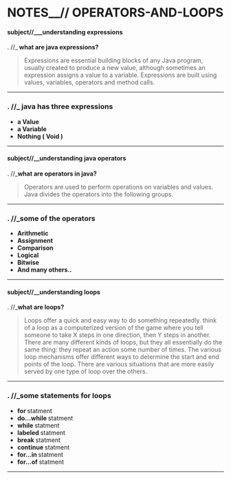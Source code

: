 # NOTES__// OPERATORS-AND-LOOPS

#### subject//___understanding expressions  

. //_<b> what are java expressions? </b>

> Expressions are essential building blocks of any Java program, usually created to produce a new value, although sometimes an expression assigns a value to a variable. Expressions are built using values, variables, operators and method calls.
<hr>

### . //_ java has three expressions 

<ul>
  <li> <b> a Value </b> </li>
  <li> <b> a Variable </b> </li>
  <li> <b>  Nothing ( Void ) </b> </li>
</ul>
 <hr>

#### subject//__understanding java operators

. //_<b>what are operators in java?</b>

> Operators are used to perform operations on variables and values. Java divides the operators into the following groups.
<hr>

### . //_some of the operators 

 <ul>
  <li> <b> Arithmetic </b> </li>
  <li> <b> Assignment </b> </li>
  <li> <b> Comparison </b> </li>
  <li> <b> Logical </b> </li>
  <li> <b> Bitwise </b> </li>
  <li> <b> And many others.. </b> </li?>
</ul>
<hr>

#### subject//__understanding loops

. //_<b>what are loops?</b>

> Loops offer a quick and easy way to do something repeatedly.  think of a loop as a computerized version of the game where you tell someone to take X steps in one direction, then Y steps in another. There are many different kinds of loops, but they all essentially do the same thing: they repeat an action some number of times. The various loop mechanisms offer different ways to determine the start and end points of the loop. There are various situations that are more easily served by one type of loop over the others.
<hr>

### . //_some statements for loops
<ul>
  <li> <b> for </b> statment </li>
  <li> <b> do...while </b> statment </li>
  <li> <b> while </b> statment </li>
  <li> <b> labeled </b> statment </li>
  <li> <b> break </b> statment </li>
  <li> <b> continue </b> statment </li>
  <li> <b> for...in </b> statment </li>
  <li> <b> for...of </b> statment </li>
</ul>
<hr>
